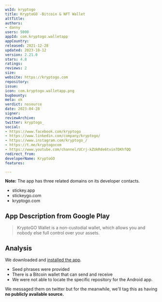 ```yaml
---
wsId: kryptogo
title: KryptoGO -Bitcoin & NFT Wallet
altTitle: 
authors:
- danny
users: 5000
appId: com.kryptogo.walletapp
appCountry: 
released: 2021-12-28
updated: 2023-10-12
version: 2.21.0
stars: 4.8
ratings: 
reviews: 2
size: 
website: https://kryptogo.com
repository: 
issue: 
icon: com.kryptogo.walletapp.png
bugbounty: 
meta: ok
verdict: nosource
date: 2023-04-28
signer: 
reviewArchive: 
twitter: kryptogo_
social:
- https://www.facebook.com/kryptogo
- https://www.linkedin.com/company/kryptogo/
- https://www.instagram.com/kryptogo_/
- https://t.me/kryptogocom
- https://www.youtube.com/channel/UCrj-kZUkRde6tvin7DKhfQQ
redirect_from: 
developerName: KryptoGO
features: 

---
```


**Note:** The app has three related domains on its developer contacts. 

- stickey.app
- stickeygo.com
- kryptogo.com

## App Description from Google Play 

> KryptoGO Wallet is a non-custodial wallet, which allows you and nobody else full control over your assets.

## Analysis 

We downloaded and [installed the app](https://twitter.com/BitcoinWalletz/status/1651859617209810944).

- Seed phrases were provided
- There is a Bitcoin wallet that can send and receive 
- We were not able to locate the specific repository for the Android app. 

We messaged them on twitter but for the meanwhile, we'll tag this as having **no publicly available source.**